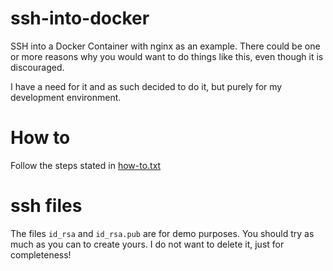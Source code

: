 # ssh-into-docker

SSH into a Docker Container with nginx as an example. There could be one or more reasons why you would want to do things like this, even though it is discouraged.

I have a need for it and as such decided to do it, but purely for my development environment.

# How to
Follow the steps stated in [how-to.txt](how-to.txt)

# ssh files
The files `id_rsa` and `id_rsa.pub` are for demo purposes. You should try as much as you can to create yours. I do not want to delete it, just for completeness!
